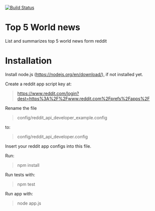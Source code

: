 [![Build Status](https://travis-ci.org/EduardoCopat/topFiveWorldNews.svg?branch=master)](https://travis-ci.org/EduardoCopat/topFiveWorldNews)

# Top 5 World news

List and summarizes top 5 world news form reddit

# Installation

Install node.js (https://nodejs.org/en/download/), if not installed yet.

Create a reddit app script key at:

>https://www.reddit.com/login?dest=https%3A%2F%2Fwww.reddit.com%2Fprefs%2Fapps%2F

Rename the file

>config/reddit_api_developer_example.config

to:

>config/reddit_api_developer.config

Insert your reddit app configs into this file.

Run:

> npm install

Run tests with:

> npm test

Run app with:

> node app.js